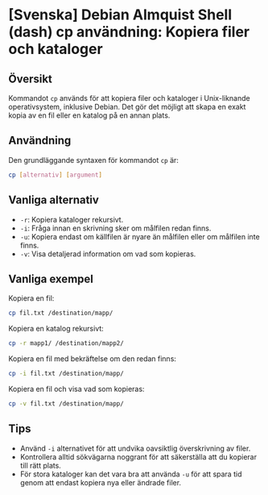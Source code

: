 # [Svenska] Debian Almquist Shell (dash) cp användning: Kopiera filer och kataloger

## Översikt
Kommandot `cp` används för att kopiera filer och kataloger i Unix-liknande operativsystem, inklusive Debian. Det gör det möjligt att skapa en exakt kopia av en fil eller en katalog på en annan plats.

## Användning
Den grundläggande syntaxen för kommandot `cp` är:

```bash
cp [alternativ] [argument]
```

## Vanliga alternativ
- `-r`: Kopiera kataloger rekursivt.
- `-i`: Fråga innan en skrivning sker om målfilen redan finns.
- `-u`: Kopiera endast om källfilen är nyare än målfilen eller om målfilen inte finns.
- `-v`: Visa detaljerad information om vad som kopieras.

## Vanliga exempel
Kopiera en fil:

```bash
cp fil.txt /destination/mapp/
```

Kopiera en katalog rekursivt:

```bash
cp -r mapp1/ /destination/mapp2/
```

Kopiera en fil med bekräftelse om den redan finns:

```bash
cp -i fil.txt /destination/mapp/
```

Kopiera en fil och visa vad som kopieras:

```bash
cp -v fil.txt /destination/mapp/
```

## Tips
- Använd `-i` alternativet för att undvika oavsiktlig överskrivning av filer.
- Kontrollera alltid sökvägarna noggrant för att säkerställa att du kopierar till rätt plats.
- För stora kataloger kan det vara bra att använda `-u` för att spara tid genom att endast kopiera nya eller ändrade filer.
